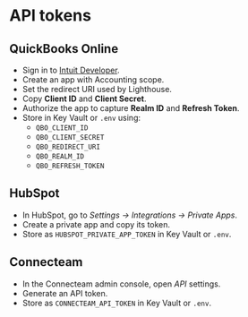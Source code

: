 # API tokens

## QuickBooks Online
- Sign in to [Intuit Developer](https://developer.intuit.com/).
- Create an app with Accounting scope.
- Set the redirect URI used by Lighthouse.
- Copy **Client ID** and **Client Secret**.
- Authorize the app to capture **Realm ID** and **Refresh Token**.
- Store in Key Vault or `.env` using:
  - `QBO_CLIENT_ID`
  - `QBO_CLIENT_SECRET`
  - `QBO_REDIRECT_URI`
  - `QBO_REALM_ID`
  - `QBO_REFRESH_TOKEN`

## HubSpot
- In HubSpot, go to *Settings → Integrations → Private Apps*.
- Create a private app and copy its token.
- Store as `HUBSPOT_PRIVATE_APP_TOKEN` in Key Vault or `.env`.

## Connecteam
- In the Connecteam admin console, open *API* settings.
- Generate an API token.
- Store as `CONNECTEAM_API_TOKEN` in Key Vault or `.env`.

